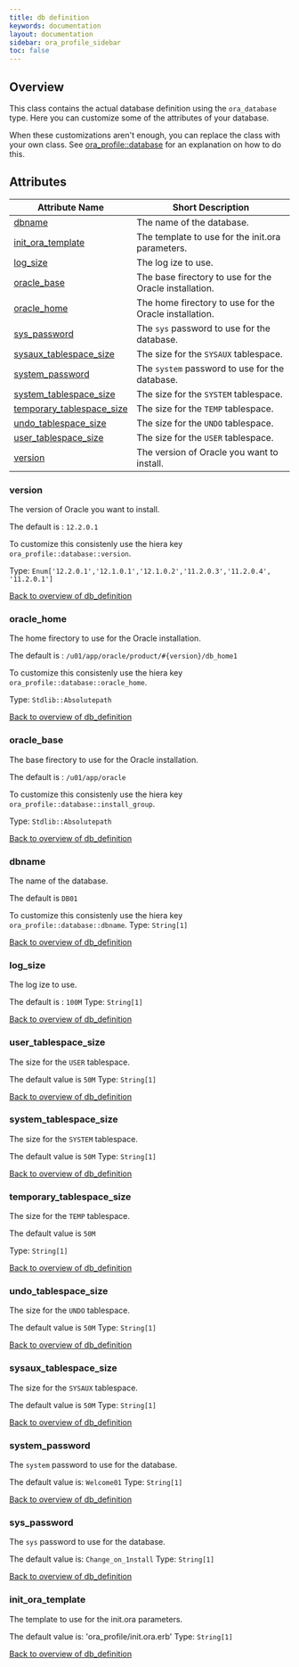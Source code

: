 ```yaml
---
title: db definition
keywords: documentation
layout: documentation
sidebar: ora_profile_sidebar
toc: false
---
```

## Overview

This class contains the actual database definition using the `ora_database` type. Here you can customize some of the attributes of your database.

When these customizations aren't enough, you can replace the class with your own class. See [ora_profile::database](./database.html) for an explanation on how to do this.




## Attributes



Attribute Name                                                        | Short Description                                      |
--------------------------------------------------------------------- | ------------------------------------------------------ |
[dbname](#db_definition_dbname)                                       | The name of the database.                              |
[init_ora_template](#db_definition_init_ora_template)                 | The template to use for the init.ora parameters.       |
[log_size](#db_definition_log_size)                                   | The log ize to use.                                    |
[oracle_base](#db_definition_oracle_base)                             | The base firectory to use for the Oracle installation. |
[oracle_home](#db_definition_oracle_home)                             | The home firectory to use for the Oracle installation. |
[sys_password](#db_definition_sys_password)                           | The `sys` password to use for the database.            |
[sysaux_tablespace_size](#db_definition_sysaux_tablespace_size)       | The size for the `SYSAUX` tablespace.                  |
[system_password](#db_definition_system_password)                     | The `system` password to use for the database.         |
[system_tablespace_size](#db_definition_system_tablespace_size)       | The size for the `SYSTEM` tablespace.                  |
[temporary_tablespace_size](#db_definition_temporary_tablespace_size) | The size for the `TEMP` tablespace.                    |
[undo_tablespace_size](#db_definition_undo_tablespace_size)           | The size for the `UNDO` tablespace.                    |
[user_tablespace_size](#db_definition_user_tablespace_size)           | The size for the `USER` tablespace.                    |
[version](#db_definition_version)                                     | The version of Oracle you want to install.             |




### version<a name='db_definition_version'>

The version of Oracle you want to install.

The default is : `12.2.0.1`

To customize this consistenly use the hiera key `ora_profile::database::version`.

Type: `Enum['12.2.0.1','12.1.0.1','12.1.0.2','11.2.0.3','11.2.0.4', '11.2.0.1']`


[Back to overview of db_definition](#attributes)

### oracle_home<a name='db_definition_oracle_home'>

The home firectory to use for the Oracle installation.

The default is : `/u01/app/oracle/product/#{version}/db_home1`

To customize this consistenly use the hiera key `ora_profile::database::oracle_home`.


Type: `Stdlib::Absolutepath`


[Back to overview of db_definition](#attributes)

### oracle_base<a name='db_definition_oracle_base'>

The base firectory to use for the Oracle installation.

The default is : `/u01/app/oracle`

To customize this consistenly use the hiera key `ora_profile::database::install_group`.


Type: `Stdlib::Absolutepath`


[Back to overview of db_definition](#attributes)

### dbname<a name='db_definition_dbname'>

The name of the database.

The default is `DB01`

To customize this consistenly use the hiera key `ora_profile::database::dbname`.
Type: `String[1]`


[Back to overview of db_definition](#attributes)

### log_size<a name='db_definition_log_size'>

The log ize to use.

The default is : `100M`
Type: `String[1]`


[Back to overview of db_definition](#attributes)

### user_tablespace_size<a name='db_definition_user_tablespace_size'>

The size for the `USER` tablespace.

The default value is `50M`
Type: `String[1]`


[Back to overview of db_definition](#attributes)

### system_tablespace_size<a name='db_definition_system_tablespace_size'>

The size for the `SYSTEM` tablespace.

The default value is `50M`
Type: `String[1]`


[Back to overview of db_definition](#attributes)

### temporary_tablespace_size<a name='db_definition_temporary_tablespace_size'>

The size for the `TEMP` tablespace.

The default value is `50M`

Type: `String[1]`


[Back to overview of db_definition](#attributes)

### undo_tablespace_size<a name='db_definition_undo_tablespace_size'>

The size for the `UNDO` tablespace.

The default value is `50M`
Type: `String[1]`


[Back to overview of db_definition](#attributes)

### sysaux_tablespace_size<a name='db_definition_sysaux_tablespace_size'>

The size for the `SYSAUX` tablespace.

The default value is `50M`
Type: `String[1]`


[Back to overview of db_definition](#attributes)

### system_password<a name='db_definition_system_password'>

The `system` password to use for the database. 

The default value is: `Welcome01`
Type: `String[1]`


[Back to overview of db_definition](#attributes)

### sys_password<a name='db_definition_sys_password'>

The `sys` password to use for the database. 

The default value is: `Change_on_1nstall`
Type: `String[1]`


[Back to overview of db_definition](#attributes)

### init_ora_template<a name='db_definition_init_ora_template'>

The template to use for the init.ora parameters.

The default value is: 'ora_profile/init.ora.erb'
Type: `String[1]`


[Back to overview of db_definition](#attributes)
